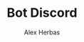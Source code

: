 ---
title : Bot Discord
author: Alex Herbas
image: /botdc.png
description: Bot de discord creado para hacer más divetido la experiencia con los amigos en discord
github: https://github.com/AlexHerbas/botdc
--- 